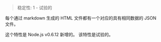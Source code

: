 
> 稳定性: 1 - 试验的

每个通过 markdown 生成的 HTML 文件都有一个对应的具有相同数据的 JSON 文件。

这个特性是 Node.js v0.6.12 新增的。
该特性是试验的。

